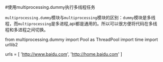 #使用multiprocessing.dummy执行多线程任务

`multiprocessing.dummy`模块与`multiprocessing`模块的区别：`dummy`模块是多线程，而`multiprocessing`是多进程,api都是通用的。所以可以很方便将代码在多线程和多进程之间切换。

from multiprocessing.dummy import Pool as ThreadPool
import time
import urllib2

urls = [
    'http://www.baidu.com',
    'http://home.baidu.com'
]
